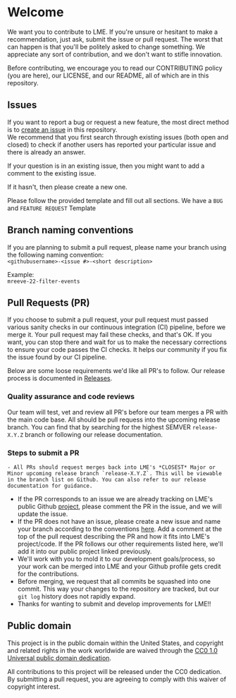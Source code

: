 # Welcome #

We want you to contribute to LME. If you're unsure or hesitant to make a recommendation, just ask, submit the issue or pull request. The worst that can happen is that you'll be politely asked to change something. We appreciate any sort of contribution, and we don't want to stifle innovation.

Before contributing, we encourage you to read our CONTRIBUTING policy (you are here), our LICENSE, and our README, all of which are in this repository.

## Issues 

If you want to report a bug or request a new feature, the most direct method is to [create an issue](https://github.com/cisagov/development-guide/issues) in this repository.  
We recommend that you first search through existing issues (both open and closed) to check if another users has reported your particular issue and there is already an answer.  

If your question is in an existing issue, then you might want to add a comment to the existing issue.  

If it hasn't, then please create a new one. 

Please follow the provided template and fill out all sections. We have a `BUG` and `FEATURE REQUEST` Template

## Branch naming conventions

If you are planning to submit a pull request, please name your branch using the following naming convention:  
`<githubusername>-<issue #>-<short description>`  

Example:  
`mreeve-22-filter-events`

## Pull Requests (PR)

If you choose to submit a pull request, your pull request must passed various sanity checks in our continuous integration (CI) pipeline, before we merge it. Your pull request may fail these checks, and that's OK. If you want, you can stop there and wait for us to make the necessary corrections to ensure your code passes the CI checks. It helps our community if you fix the issue found by our CI pipeline. 

Below are some loose requirements we'd like all PR's to follow. Our release process is documented in [Releases](releases.md).

### Quality assurance and code reviews

Our team will test, vet and review all PR's before our team merges a PR with the main code base. All should be pull requess into the upcoming release branch. You can find that by searching for the highest SEMVER `release-X.Y.Z` branch or following our release documentation.

### Steps to submit a PR
	- All PRs should request merges back into LME's *CLOSEST* Major or Minor upcoming release branch `release-X.Y.Z`. This will be viewable in the branch list on Github. You can also refer to our release documentation for guidance. 
  - If the PR corresponds to an issue we are already tracking on LME's public Github [project](https://github.com/orgs/cisagov/projects/68), please comment the PR in the issue, and we will update the issue. 
  - If the PR does not have an issue, please create a new issue and name your branch according to the conventions [here](#branch-naming-conventions). Add a comment at the top of the pull request describing the PR and how it fits into LME's project/code. If the PR follows our other requirements listed here, we'll add it into our public project linked previously.
  - We'll work with you to mold it to our development goals/process, so your work can be merged into LME and your Github profile gets credit for the contributions. 
  - Before merging, we request that all commits be squashed into one commit. This way your changes to the repository are tracked, but our `git log` history does not rapidly expand. 
  - Thanks for wanting to submit and develop improvements for LME!!

## Public domain 

This project is in the public domain within the United States, and
copyright and related rights in the work worldwide are waived through
the [CC0 1.0 Universal public domain
dedication](https://creativecommons.org/publicdomain/zero/1.0/).

All contributions to this project will be released under the CC0
dedication. By submitting a pull request, you are agreeing to comply
with this waiver of copyright interest.
